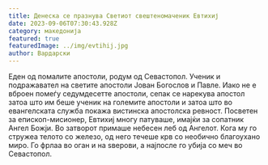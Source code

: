 ```yaml
---
title: Денеска се празнува Светиот свештеномаченик Евтихиј
date: 2023-09-06T07:30:43.928Z
category: македонија
featured: true
featuredImage: ../img/evtihij.jpg
author: Вардарски
---
```

<!--StartFragment-->

Еден од помалите апостоли, родум од Севастопол. Ученик и подражавател на светите апостоли Јован Богослов и Павле. Иако не е вброен помеѓу седумдесетте апостоли, сепак се нарекува апостол затоа што им беше ученик на големите апостоли и затоа што во евангелската служба покажа вистинска апостолска ревност. Посветен за епископ-мисионер, Евтихиј многу патуваше, имајќи за сопатник Ангел Божји. Во затворот примаше небесен леб од Ангелот. Кога му го стружеа телото со железо, од него течеше крв со необично благоухано миро. Го фрлаа во оган и на ѕверови, а најпосле го убија со меч во Севастопол.



<!--EndFragment-->